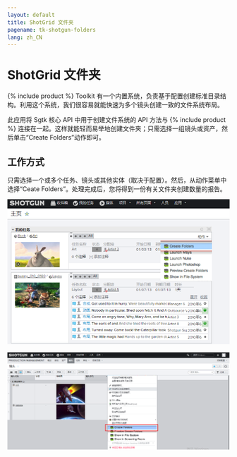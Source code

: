 ```yaml
---
layout: default
title: ShotGrid 文件夹
pagename: tk-shotgun-folders
lang: zh_CN
---
```


# ShotGrid 文件夹

{% include product %} Toolkit 有一个内置系统，负责基于配置创建标准目录结构。利用这个系统，我们很容易就能快速为多个镜头创建一致的文件系统布局。

此应用将 Sgtk 核心 API 中用于创建文件系统的 API 方法与 {% include product %} 连接在一起。这样就能轻而易举地创建文件夹；只需选择一组镜头或资产，然后单击“Create Folders”动作即可。

## 工作方式
只需选择一个或多个任务、镜头或其他实体（取决于配置）。然后，从动作菜单中选择“Ceate Folders”。处理完成后，您将得到一份有关文件夹创建数量的报告。

![{% include product %} 创建文件夹 1](../images/apps/shotgun-folders-create_folders_1.png)

![{% include product %} 创建文件夹 2](../images/apps/shotgun-folders-create_folders_2.png)



